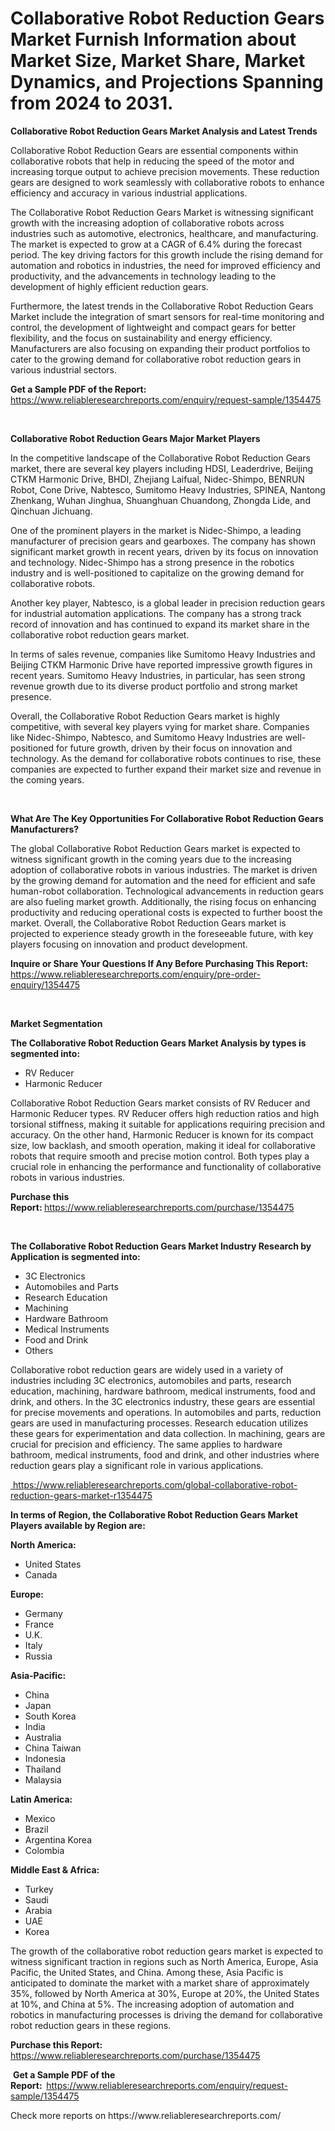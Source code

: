 <p><h1>Collaborative Robot Reduction Gears Market Furnish Information about Market Size, Market Share, Market Dynamics, and Projections Spanning from 2024 to 2031.</h1></p><p><strong>Collaborative Robot Reduction Gears Market Analysis and Latest Trends</strong></p>
<p><p>Collaborative Robot Reduction Gears are essential components within collaborative robots that help in reducing the speed of the motor and increasing torque output to achieve precision movements. These reduction gears are designed to work seamlessly with collaborative robots to enhance efficiency and accuracy in various industrial applications.</p><p>The Collaborative Robot Reduction Gears Market is witnessing significant growth with the increasing adoption of collaborative robots across industries such as automotive, electronics, healthcare, and manufacturing. The market is expected to grow at a CAGR of 6.4% during the forecast period. The key driving factors for this growth include the rising demand for automation and robotics in industries, the need for improved efficiency and productivity, and the advancements in technology leading to the development of highly efficient reduction gears.</p><p>Furthermore, the latest trends in the Collaborative Robot Reduction Gears Market include the integration of smart sensors for real-time monitoring and control, the development of lightweight and compact gears for better flexibility, and the focus on sustainability and energy efficiency. Manufacturers are also focusing on expanding their product portfolios to cater to the growing demand for collaborative robot reduction gears in various industrial sectors.</p></p>
<p><strong>Get a Sample PDF of the Report:&nbsp;</strong> <a href="https://www.reliableresearchreports.com/enquiry/request-sample/1354475">https://www.reliableresearchreports.com/enquiry/request-sample/1354475</a></p>
<p>&nbsp;</p>
<p><strong>Collaborative Robot Reduction Gears Major Market Players</strong></p>
<p><p>In the competitive landscape of the Collaborative Robot Reduction Gears market, there are several key players including HDSI, Leaderdrive, Beijing CTKM Harmonic Drive, BHDI, Zhejiang Laifual, Nidec-Shimpo, BENRUN Robot, Cone Drive, Nabtesco, Sumitomo Heavy Industries, SPINEA, Nantong Zhenkang, Wuhan Jinghua, Shuanghuan Chuandong, Zhongda Lide, and Qinchuan Jichuang.</p><p>One of the prominent players in the market is Nidec-Shimpo, a leading manufacturer of precision gears and gearboxes. The company has shown significant market growth in recent years, driven by its focus on innovation and technology. Nidec-Shimpo has a strong presence in the robotics industry and is well-positioned to capitalize on the growing demand for collaborative robots.</p><p>Another key player, Nabtesco, is a global leader in precision reduction gears for industrial automation applications. The company has a strong track record of innovation and has continued to expand its market share in the collaborative robot reduction gears market.</p><p>In terms of sales revenue, companies like Sumitomo Heavy Industries and Beijing CTKM Harmonic Drive have reported impressive growth figures in recent years. Sumitomo Heavy Industries, in particular, has seen strong revenue growth due to its diverse product portfolio and strong market presence.</p><p>Overall, the Collaborative Robot Reduction Gears market is highly competitive, with several key players vying for market share. Companies like Nidec-Shimpo, Nabtesco, and Sumitomo Heavy Industries are well-positioned for future growth, driven by their focus on innovation and technology. As the demand for collaborative robots continues to rise, these companies are expected to further expand their market size and revenue in the coming years.</p></p>
<p>&nbsp;</p>
<p><strong>What Are The Key Opportunities For Collaborative Robot Reduction Gears Manufacturers?</strong></p>
<p><p>The global Collaborative Robot Reduction Gears market is expected to witness significant growth in the coming years due to the increasing adoption of collaborative robots in various industries. The market is driven by the growing demand for automation and the need for efficient and safe human-robot collaboration. Technological advancements in reduction gears are also fueling market growth. Additionally, the rising focus on enhancing productivity and reducing operational costs is expected to further boost the market. Overall, the Collaborative Robot Reduction Gears market is projected to experience steady growth in the foreseeable future, with key players focusing on innovation and product development.</p></p>
<p><strong>Inquire or Share Your Questions If Any Before Purchasing This Report:</strong> <a href="https://www.reliableresearchreports.com/enquiry/pre-order-enquiry/1354475">https://www.reliableresearchreports.com/enquiry/pre-order-enquiry/1354475</a></p>
<p>&nbsp;</p>
<p><strong>Market Segmentation</strong></p>
<p><strong>The Collaborative Robot Reduction Gears Market Analysis by types is segmented into:</strong></p>
<p><ul><li>RV Reducer</li><li>Harmonic Reducer</li></ul></p>
<p><p>Collaborative Robot Reduction Gears market consists of RV Reducer and Harmonic Reducer types. RV Reducer offers high reduction ratios and high torsional stiffness, making it suitable for applications requiring precision and accuracy. On the other hand, Harmonic Reducer is known for its compact size, low backlash, and smooth operation, making it ideal for collaborative robots that require smooth and precise motion control. Both types play a crucial role in enhancing the performance and functionality of collaborative robots in various industries.</p></p>
<p><strong>Purchase this Report:&nbsp;</strong><a href="https://www.reliableresearchreports.com/purchase/1354475">https://www.reliableresearchreports.com/purchase/1354475</a></p>
<p>&nbsp;</p>
<p><strong>The Collaborative Robot Reduction Gears Market Industry Research by Application is segmented into:</strong></p>
<p><ul><li>3C Electronics</li><li>Automobiles and Parts</li><li>Research Education</li><li>Machining</li><li>Hardware Bathroom</li><li>Medical Instruments</li><li>Food and Drink</li><li>Others</li></ul></p>
<p><p>Collaborative robot reduction gears are widely used in a variety of industries including 3C electronics, automobiles and parts, research education, machining, hardware bathroom, medical instruments, food and drink, and others. In the 3C electronics industry, these gears are essential for precise movements and operations. In automobiles and parts, reduction gears are used in manufacturing processes. Research education utilizes these gears for experimentation and data collection. In machining, gears are crucial for precision and efficiency. The same applies to hardware bathroom, medical instruments, food and drink, and other industries where reduction gears play a significant role in various applications.</p></p>
<p><a href="https://www.reliableresearchreports.com/global-collaborative-robot-reduction-gears-market-r1354475">&nbsp;https://www.reliableresearchreports.com/global-collaborative-robot-reduction-gears-market-r1354475</a></p>
<p><strong>In terms of Region, the Collaborative Robot Reduction Gears Market Players available by Region are:</strong></p>
<p>
    <p> <strong> North America: </strong>
        <ul>
            <li>United States</li>
            <li>Canada</li>
        </ul>
        </p> 
    <p> <strong> Europe: </strong>
        <ul>
            <li>Germany</li>
            <li>France</li>
            <li>U.K.</li>
            <li>Italy</li>
            <li>Russia</li>
        </ul>
        </p> 
    <p> <strong> Asia-Pacific: </strong>
        <ul>
            <li>China</li>
            <li>Japan</li>
            <li>South Korea</li>
            <li>India</li>
            <li>Australia</li>
            <li>China Taiwan</li>
            <li>Indonesia</li>
            <li>Thailand</li>
            <li>Malaysia</li>
        </ul>
        </p> 
    <p> <strong> Latin America: </strong>
        <ul>
            <li>Mexico</li>
            <li>Brazil</li>
            <li>Argentina Korea</li>
            <li>Colombia</li>
        </ul>
        </p> 
    <p> <strong> Middle East & Africa: </strong>
        <ul>
            <li>Turkey</li>
            <li>Saudi</li>
            <li>Arabia</li>
            <li>UAE</li>
            <li>Korea</li>
        </ul>
    </p>
    </p>
<p><p>The growth of the collaborative robot reduction gears market is expected to witness significant traction in regions such as North America, Europe, Asia Pacific, the United States, and China. Among these, Asia Pacific is anticipated to dominate the market with a market share of approximately 35%, followed by North America at 30%, Europe at 20%, the United States at 10%, and China at 5%. The increasing adoption of automation and robotics in manufacturing processes is driving the demand for collaborative robot reduction gears in these regions.</p></p>
<p><strong>Purchase this Report: </strong><a href="https://www.reliableresearchreports.com/purchase/1354475">https://www.reliableresearchreports.com/purchase/1354475</a></p>
<p>&nbsp;<strong>Get a Sample PDF of the Report:&nbsp;&nbsp;</strong><a href="https://www.reliableresearchreports.com/enquiry/request-sample/1354475">https://www.reliableresearchreports.com/enquiry/request-sample/1354475</a></p>
<p><strong></strong></p>
<p>Check more reports on https://www.reliableresearchreports.com/</p>